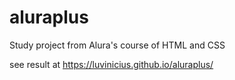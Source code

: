 # aluraplus
Study project from Alura's course of HTML and CSS 

see result at https://luvinicius.github.io/aluraplus/

